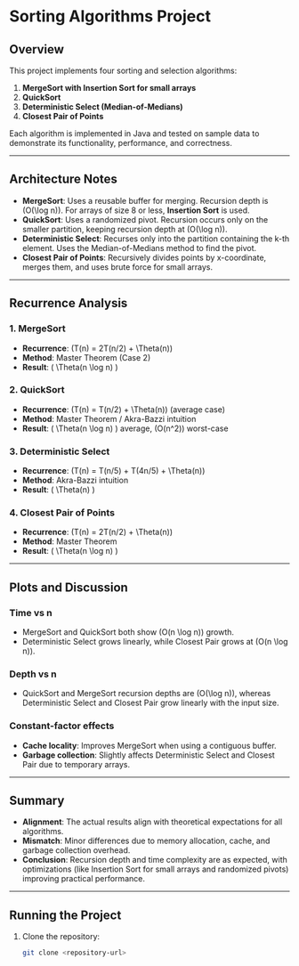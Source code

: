 # Sorting Algorithms Project

## Overview

This project implements four sorting and selection algorithms:
1. **MergeSort with Insertion Sort for small arrays**
2. **QuickSort**
3. **Deterministic Select (Median-of-Medians)**
4. **Closest Pair of Points**

Each algorithm is implemented in Java and tested on sample data to demonstrate its functionality, performance, and correctness.

---

## Architecture Notes

- **MergeSort**: Uses a reusable buffer for merging. Recursion depth is \(O(\log n)\). For arrays of size 8 or less, **Insertion Sort** is used.
- **QuickSort**: Uses a randomized pivot. Recursion occurs only on the smaller partition, keeping recursion depth at \(O(\log n)\).
- **Deterministic Select**: Recurses only into the partition containing the k-th element. Uses the Median-of-Medians method to find the pivot.
- **Closest Pair of Points**: Recursively divides points by x-coordinate, merges them, and uses brute force for small arrays.

---

## Recurrence Analysis

### 1. **MergeSort**
- **Recurrence**: \(T(n) = 2T(n/2) + \Theta(n)\)
- **Method**: Master Theorem (Case 2)
- **Result**: \( \Theta(n \log n) \)

### 2. **QuickSort**
- **Recurrence**: \(T(n) = T(n/2) + \Theta(n)\) (average case)
- **Method**: Master Theorem / Akra-Bazzi intuition
- **Result**: \( \Theta(n \log n) \) average, \(O(n^2)\) worst-case

### 3. **Deterministic Select**
- **Recurrence**: \(T(n) = T(n/5) + T(4n/5) + \Theta(n)\)
- **Method**: Akra-Bazzi intuition
- **Result**: \( \Theta(n) \)

### 4. **Closest Pair of Points**
- **Recurrence**: \(T(n) = 2T(n/2) + \Theta(n)\)
- **Method**: Master Theorem
- **Result**: \( \Theta(n \log n) \)

---

## Plots and Discussion

### **Time vs n**
- MergeSort and QuickSort both show \(O(n \log n)\) growth. 
- Deterministic Select grows linearly, while Closest Pair grows at \(O(n \log n)\).

### **Depth vs n**
- QuickSort and MergeSort recursion depths are \(O(\log n)\), whereas Deterministic Select and Closest Pair grow linearly with the input size.

### **Constant-factor effects**
- **Cache locality**: Improves MergeSort when using a contiguous buffer.
- **Garbage collection**: Slightly affects Deterministic Select and Closest Pair due to temporary arrays.

---

## Summary

- **Alignment**: The actual results align with theoretical expectations for all algorithms.
- **Mismatch**: Minor differences due to memory allocation, cache, and garbage collection overhead.
- **Conclusion**: Recursion depth and time complexity are as expected, with optimizations (like Insertion Sort for small arrays and randomized pivots) improving practical performance.

---

## Running the Project

1. Clone the repository:
   ```bash
   git clone <repository-url>
